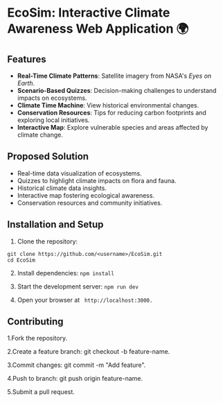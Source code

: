 # EcoSim: Interactive Climate Awareness Web Application 🌍

## Features
- **Real-Time Climate Patterns**: Satellite imagery from NASA's *Eyes on Earth*.
- **Scenario-Based Quizzes**: Decision-making challenges to understand impacts on ecosystems.
- **Climate Time Machine**: View historical environmental changes.
- **Conservation Resources**: Tips for reducing carbon footprints and exploring local initiatives.
- **Interactive Map**: Explore vulnerable species and areas affected by climate change.

## Proposed Solution
- Real-time data visualization of ecosystems.
- Quizzes to highlight climate impacts on flora and fauna.
- Historical climate data insights.
- Interactive map fostering ecological awareness.
- Conservation resources and community initiatives.

## Installation and Setup
1. Clone the repository:
```
git clone https://github.com/<username>/EcoSim.git
cd EcoSim
 ```

2. Install dependencies:
```npm install```

3. Start the development server:
```npm run dev```
4. Open your browser at ``` http://localhost:3000.```

## Contributing
1.Fork the repository.

2.Create a feature branch: git checkout -b feature-name.

3.Commit changes: git commit -m "Add feature".

4.Push to branch: git push origin feature-name.

5.Submit a pull request.

